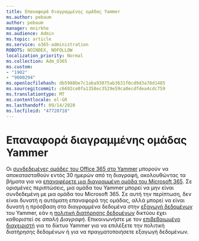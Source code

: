 ```yaml
---
title: Επαναφορά διαγραμμένης ομάδας Yammer
ms.author: pebaum
author: pebaum
manager: mnirkhe
ms.audience: Admin
ms.topic: article
ms.service: o365-administration
ROBOTS: NOINDEX, NOFOLLOW
localization_priority: Normal
ms.collection: Adm_O365
ms.custom:
- "1902"
- "9000294"
ms.openlocfilehash: db5988be7c1aba93075ab3631f8cd9d3a78d1485
ms.sourcegitcommit: c6692ce0fa1358ec3529e59ca0ecdfdea4cdc759
ms.translationtype: MT
ms.contentlocale: el-GR
ms.lasthandoff: 09/14/2020
ms.locfileid: "47720718"
---
```

# <a name="restore-a-deleted-yammer-group"></a>Επαναφορά διαγραμμένης ομάδας Yammer

Οι [συνδεδεμένες ομάδες του Office 365 στο Yammer](https://docs.microsoft.com/yammer/manage-yammer-groups/yammer-and-office-365-groups) μπορούν να αποκατασταθούν εντός 30 ημερών από τη διαγραφή, ακολουθώντας τα βήματα για να [επαναφέρετε μια διαγραμμένη ομάδα του Microsoft 365](https://docs.microsoft.com/microsoft-365/admin/create-groups/restore-deleted-group).
Σε ορισμένες περιπτώσεις, μια ομάδα του Yammer μπορεί να μην είναι συνδεδεμένη με μια ομάδα του Microsoft 365. Σε αυτή την περίπτωση, δεν είναι δυνατή η αυτόματη επαναφορά της ομάδας, αλλά μπορεί να είναι δυνατή η πρόσβαση στα διαγραμμένα δεδομένα στην [εξαγωγή δεδομένων](https://docs.microsoft.com/yammer/manage-security-and-compliance/export-yammer-enterprise-data) του Yammer, εάν η [πολιτική διατήρησης δεδομένων](https://docs.microsoft.com/yammer/manage-security-and-compliance/manage-data-compliance) δικτύου έχει καθοριστεί σε *απαλή Διαγραφή*. Επικοινωνήστε με τον [επιβεβαιωμένο διαχειριστή](https://docs.microsoft.com/yammer/manage-yammer-users/manage-yammer-admins) για το δίκτυο Yammer για να επιλέξετε την πολιτική διατήρησης δεδομένων ή για να πραγματοποιήσετε εξαγωγή δεδομένων.
